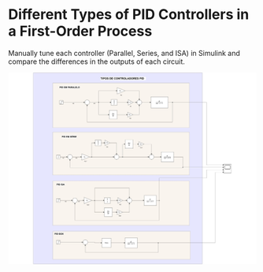 
# Different Types of PID Controllers in a First-Order Process

Manually tune each controller (Parallel, Series, and ISA) in Simulink and compare the differences in the outputs of each circuit.

<img src="../lesson_images/lesson_07_PID_types.jpg" alt="Different Types of PID Controllers" width="1150"/>







